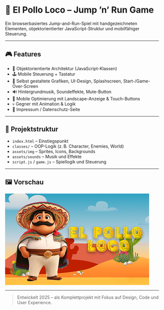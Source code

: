 # 🐔 El Pollo Loco – Jump ’n’ Run Game

Ein browserbasiertes Jump-and-Run-Spiel mit handgezeichneten Elementen, objektorientierter JavaScript-Struktur und mobilfähiger Steuerung.

---

## 🎮 Features

- 🧠 Objektorientierte Architektur (JavaScript-Klassen)
- 🕹️ Mobile Steuerung + Tastatur
- 🎨 Selbst gestaltete Grafiken, UI-Design, Splashscreen, Start-/Game-Over-Screen
- 🔊 Hintergrundmusik, Soundeffekte, Mute-Button
- 📲 Mobile Optimierung mit Landscape-Anzeige & Touch-Buttons
- 💀 Gegner mit Animation & Logik
- 🧾 Impressum / Datenschutz-Seite

---

## 📁 Projektstruktur

- `index.html` – Einstiegspunkt
- `classes/` – OOP-Logik (z. B. Character, Enemies, World)
- `assets/img` – Sprites, Icons, Backgrounds
- `assets/sounds` – Musik und Effekte
- `script.js` / `game.js` – Spiellogik und Steuerung

---

## 🖼️ Vorschau

![El Pollo Loco Screenshot](img/elpolloloco.png)

---

> Entwickelt 2025 – als Komplettprojekt mit Fokus auf Design, Code und User Experience.
